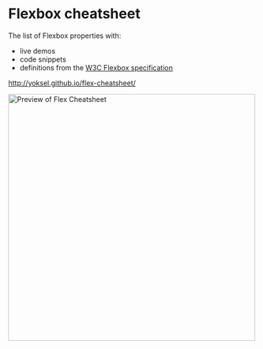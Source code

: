 # Flexbox cheatsheet

The list of Flexbox properties with:

* live demos
* code snippets
* definitions from the [W3C Flexbox specification](https://www.w3.org/TR/css-flexbox-1/)

http://yoksel.github.io/flex-cheatsheet/

<img src="https://yoksel.github.io/flex-cheatsheet/screenshot.png"
alt="Preview of Flex Cheatsheet" width="500"/>
